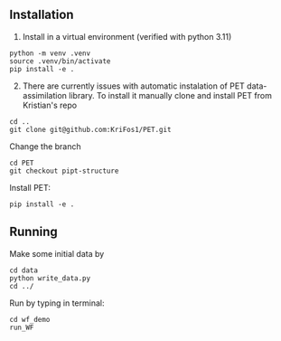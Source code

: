 ## Installation
1. Install in a virtual environment (verified with python 3.11)
```
python -m venv .venv
source .venv/bin/activate
pip install -e .
```
 
2. There are currently issues with automatic instalation of PET data-assimilation library. To install it manually clone and install PET from Kristian's repo
```
cd ..
git clone git@github.com:KriFos1/PET.git
```

Change the branch
```
cd PET
git checkout pipt-structure
```

Install PET:
```
pip install -e .
```

## Running
Make some initial data by

```
cd data
python write_data.py
cd ../
```

Run by typing in terminal:

```
cd wf_demo
run_WF
```
